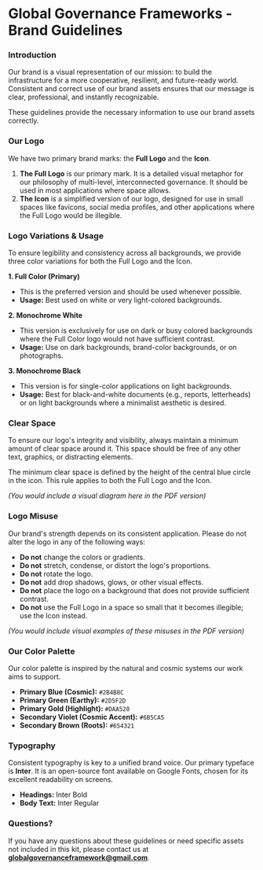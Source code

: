 # Global Governance Frameworks - Brand Guidelines

### Introduction

Our brand is a visual representation of our mission: to build the infrastructure for a more cooperative, resilient, and future-ready world. Consistent and correct use of our brand assets ensures that our message is clear, professional, and instantly recognizable.

These guidelines provide the necessary information to use our brand assets correctly.

### Our Logo

We have two primary brand marks: the **Full Logo** and the **Icon**.

1.  **The Full Logo** is our primary mark. It is a detailed visual metaphor for our philosophy of multi-level, interconnected governance. It should be used in most applications where space allows.
2.  **The Icon** is a simplified version of our logo, designed for use in small spaces like favicons, social media profiles, and other applications where the Full Logo would be illegible.

### Logo Variations & Usage

To ensure legibility and consistency across all backgrounds, we provide three color variations for both the Full Logo and the Icon.

**1. Full Color (Primary)**
* This is the preferred version and should be used whenever possible.
* **Usage:** Best used on white or very light-colored backgrounds.

**2. Monochrome White**
* This version is exclusively for use on dark or busy colored backgrounds where the Full Color logo would not have sufficient contrast.
* **Usage:** Use on dark backgrounds, brand-color backgrounds, or on photographs.

**3. Monochrome Black**
* This version is for single-color applications on light backgrounds.
* **Usage:** Best for black-and-white documents (e.g., reports, letterheads) or on light backgrounds where a minimalist aesthetic is desired.

### Clear Space

To ensure our logo's integrity and visibility, always maintain a minimum amount of clear space around it. This space should be free of any other text, graphics, or distracting elements.

The minimum clear space is defined by the height of the central blue circle in the icon. This rule applies to both the Full Logo and the Icon.

*(You would include a visual diagram here in the PDF version)*

### Logo Misuse

Our brand's strength depends on its consistent application. Please do not alter the logo in any of the following ways:

* **Do not** change the colors or gradients.
* **Do not** stretch, condense, or distort the logo's proportions.
* **Do not** rotate the logo.
* **Do not** add drop shadows, glows, or other visual effects.
* **Do not** place the logo on a background that does not provide sufficient contrast.
* **Do not** use the Full Logo in a space so small that it becomes illegible; use the Icon instead.

*(You would include visual examples of these misuses in the PDF version)*

### Our Color Palette

Our color palette is inspired by the natural and cosmic systems our work aims to support.

* **Primary Blue (Cosmic):** `#2B4B8C`
* **Primary Green (Earthy):** `#2D5F2D`
* **Primary Gold (Highlight):** `#DAA520`
* **Secondary Violet (Cosmic Accent):** `#6B5CA5`
* **Secondary Brown (Roots):** `#654321`

### Typography

Consistent typography is key to a unified brand voice. Our primary typeface is **Inter**. It is an open-source font available on Google Fonts, chosen for its excellent readability on screens.

* **Headings:** Inter Bold
* **Body Text:** Inter Regular

### Questions?

If you have any questions about these guidelines or need specific assets not included in this kit, please contact us at **globalgovernanceframework@gmail.com**.
